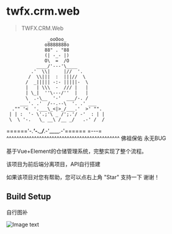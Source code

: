 # twfx.crm.web

> TWFX.CRM.Web


                   _ooOoo_
                  o8888888o
                  88" . "88
                  (| -_- |)
                  O\  =  /O
               ____/'---'\____
             .'  \\|     |//  '.
            /  \\|||  :  |||//  \
           /  _||||| -:- |||||-  \
           |   | \\\  -  /// |   |
           | \_|  ''\---/''  |   |
           \  .-\__  '-'  ___/-. /
         ___'. .'  /--.--\  '. .' ___
      ."" '<  '.___\_<|>_/___.'  >' "".
     | | :  '- \'.;'\ _ /';.'/ -'  : | |
     \  \ '-.   \_ __\ /__ _/   .-' /  /
======'-.____'-.___\_____/___.-'____.-'======
                    =---=
^^^^^^^^^^^^^^^^^^^^^^^^^^^^^^^^^^^^^^^^^^^^^
           佛祖保佑        永无BUG


基于Vue+Element的仓储管理系统，完整实现了整个流程。

该项目为前后端分离项目，API自行搭建

如果该项目对您有帮助，您可以点右上角 "Star" 支持一下 谢谢！


## Build Setup





自行图补

![Image text](https://github.com/cykjydxs/TWFX.CRM.Web/blob/master/static/uploadEmp/desc1.png)
